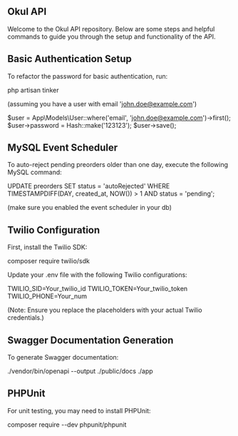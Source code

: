 ## Okul API

Welcome to the Okul API repository. Below are some steps and helpful commands to guide you through the setup and functionality of the API.

## Basic Authentication Setup

To refactor the password for basic authentication, run:

php artisan tinker

(assuming you have a user with email 'john.doe@example.com')

$user = App\Models\User::where('email', 'john.doe@example.com')->first();
$user->password = Hash::make('123123');
$user->save();


## MySQL Event Scheduler

To auto-reject pending preorders older than one day, execute the following MySQL command:

UPDATE preorders 
SET status = 'autoRejected' 
WHERE TIMESTAMPDIFF(DAY, created_at, NOW()) > 1 AND status = 'pending';

(make sure you enabled the event scheduler in your db)

## Twilio Configuration

First, install the Twilio SDK:

composer require twilio/sdk

Update your .env file with the following Twilio configurations:

TWILIO_SID=Your_twilio_id
TWILIO_TOKEN=Your_twilio_token
TWILIO_PHONE=Your_num

(Note: Ensure you replace the placeholders with your actual Twilio credentials.)

## Swagger Documentation Generation

To generate Swagger documentation:

./vendor/bin/openapi --output ./public/docs ./app

## PHPUnit

For unit testing, you may need to install PHPUnit:

composer require --dev phpunit/phpunit

